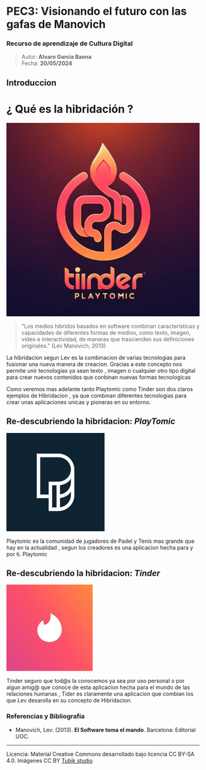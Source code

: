 # PEC3: Visionando el futuro con las gafas de Manovich 

### Recurso de aprendizaje de Cultura Digital 


>Autor: **Alvaro Garcia Baena**          
Fecha: **20/05/2024**







## Introduccion
# ¿ Qué es la hibridación ?
![Cultura Digital](fusion.png)

>"Los medios híbridos basados en software combinan características y capacidades de diferentes formas de medios, como texto, imagen, video e interactividad, de maneras que trascienden sus definiciones originales."
>(Lev Manovich, 2013)

La hibridacion segun Lev es la combinacion de varias tecnologias para fusionar una nueva manera de creacion.
Gracias a este concepto nos permite unir tecnologias ya sean texto , imagen o cualquier otro tipo digital para crear nuevos contenidos que conbinan nuevas formas tecnologicas

Como veremos mas adelante tanto Playtomic como Tinder son dos claros ejemplos de Hibridacion , ya que combinan diferentes tecnologias para crear unas aplicaciones unicas y pioneras en su entorno.



## Re-descubriendo la hibridacion: _PlayTomic_
![Cultura Digital](Playtomic.jpg)

Playtomic es la comunidad de jugadores de Padel y Tenis mas grande que hay en la actualidad , segun los creadores es una aplicacion hecha para y por ti. 
Playtomic 


## Re-descubriendo la hibridacion: _Tinder_
![Cultura Digital](Tinder.jpg)

Tinder seguro que tod@s la conocemos ya sea por uso personal o por algun amig@ que conoce de esta aplicacion hecha para el mundo de las relaciones humanas , Tider es claramente una aplicacion que combian los que Lev desarolla en su concepto de Hibridacion.



### Referencias y Bibliografía

* Manovich, Lev. (2013). **El Software toma el mando**. Barcelona: Editorial UOC. 


----

Licencia: Material Creative Commons desarrollado bajo licencia CC BY-SA 4.0. Imágenes CC BY [Tubik studio](https://blog.tubikstudio.com/how-to-create-original-flat-illustrations-designers-tips/) 
